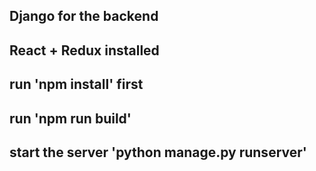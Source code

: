 ## Django for the backend
## React + Redux installed
## run 'npm install' first
## run 'npm run build'
## start the server 'python manage.py runserver'
